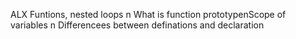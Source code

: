ALX Funtions, nested loops n What is function prototypenScope of variables n Differencees between definations and declaration
